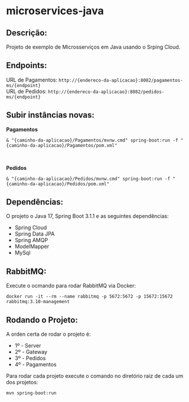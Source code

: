 # microservices-java
Descrição:
----------
Projeto de exemplo de Microsserviços em Java usando o Srping Cloud.

Endpoints:
----------
URL de Pagamentos: `http://{endereco-da-aplicacao}:8082/pagamentos-ms/{endpoint}`
<br>
URL de Pedidos: `http://{endereco-da-aplicacao}:8082/pedidos-ms/{endpoint}`

Subir instâncias novas:
-----------------------
<b>Pagamentos</b><br>
```shell script
& "{caminho-da-aplicacao}/Pagamentos/mvnw.cmd" spring-boot:run -f "{caminho-da-aplicacao}/Pagamentos/pom.xml"
```
<br>

<b>Pedidos</b><br>
```shell script
& "{caminho-da-aplicacao}/Pedidos/mvnw.cmd" spring-boot:run -f "{caminho-da-aplicacao}/Pedidos/pom.xml"
```

Dependências:
-------------
O projeto o Java 17, Spring Boot 3.1.1 e as seguintes dependências:
* Spring Cloud
* Spring Data JPA
* Spring AMQP
* ModelMapper
* MySql

RabbitMQ:
---------
Execute o ocmando para rodar RabbitMQ via Docker:
```shell script
docker run -it --rm --name rabbitmq -p 5672:5672 -p 15672:15672 rabbitmq:3.10-management
```

Rodando o Projeto:
------------------
A orden certa de rodar o projeto é:
* 1º - Server
* 2º - Gateway
* 3º - Pedidos
* 4º - Pagamentos

Para rodar cada projeto execute o comando no diretório raiz de cada um dos projetos:
```shell script
mvn spring-boot:run
```

